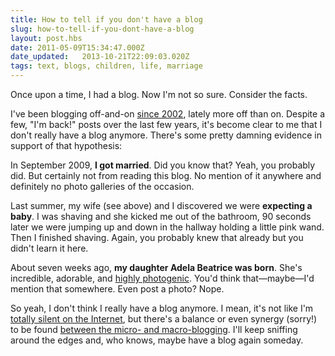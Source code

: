 ```yaml
---
title: How to tell if you don't have a blog
slug: how-to-tell-if-you-dont-have-a-blog
layout: post.hbs
date: 2011-05-09T15:34:47.000Z
date_updated:   2013-10-21T22:09:03.020Z
tags: text, blogs, children, life, marriage
---
```


Once upon a time, I had a blog. Now I'm not so sure. Consider the facts.<!--more-->

I've been blogging off-and-on <a href="http://sunshocked.com/stanifesto/archives/my-first-blog-post">since 2002</a>, lately more off than on. Despite a few, "I'm back!" posts over the last few years, it's become clear to me that I don't really have a blog anymore. There's some pretty damning evidence in support of that hypothesis:

In September 2009, <strong>I got married</strong>. Did you know that? Yeah, you probably did. But certainly not from reading this blog. No mention of it anywhere and definitely no photo galleries of the occasion.

Last summer, my wife (see above) and I discovered we were <strong>expecting a baby</strong>. I was shaving and she kicked me out of the bathroom, 90 seconds later we were jumping up and down in the hallway holding a little pink wand. Then I finished shaving. Again, you probably knew that already but you didn't learn it here.

About seven weeks ago, <strong>my daughter Adela Beatrice was born</strong>. She's incredible, adorable, and <a href="http://www.flickr.com/photos/stanley00/sets/72157626241351549/">highly photogenic</a>. You'd think that—maybe—I'd mention that somewhere. Even post a photo? Nope.

So yeah, I don't think I really have a blog anymore. I mean, it's not like I'm <a href="https://twitter.com/stanley00">totally silent on the Internet</a>, but there's a balance or even synergy (sorry!) to be found <a href="http://dashes.com/anil/2011/01/if-you-didnt-blog-it-it-didnt-happen.html">between the micro- and macro-blogging</a>. I'll keep sniffing around the edges and, who knows, maybe have a blog again someday.
